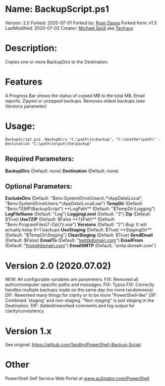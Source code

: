 # Name: BackupScript.ps1
Version: 2.0
Forked: 2020-07-01
Forked by: [Ryan Dasso](https://github.com/vvildcard)
Forked from: v1.5
LastModified: 2020-07-02
Creator: [Michael Seidl](https://github.com/Seidlm) aka [Techguy](http://www.techguy.at/)

# Description: 
Copies one or more BackupDirs to the Destination.

# Features
A Progress Bar shows the status of copied MB to the total MB.
Email reports. 
Zipped or unzipped backups. 
Removes oldest backups (see Versions parameter)

# Usage:
    BackupScript.ps1 -BackupDirs "C:\path\to\backup", "C:\another\path\" -Destination "C:\path\to\put\the\backup"
## Required Parameters: 
**BackupDirs** (Default: none)
**Destination** (Default: none)
## Optional Parameters: 
**ExcludeDirs** (Default: "$env:SystemDrive\Users\.*\AppData\Local", "$env:SystemDrive\Users\.*\AppData\LocalLow")
**TempDir** (Default: "$env:TEMP\BackupScript")
**LogPath** (Default: "$TempDir\Logging")
**LogFileName** (Default: "Log")
**LoggingLevel** (Default: "3")
**Zip** (Default: $True)
**Use7ZIP** (Default: $False
**7zPath** (Default: "$env:ProgramFiles\7-Zip\7z.exe")
**Versions** (Default: "2") *Bug*: It will actually keep X+1 backups
**UseStaging** (Default: $True)
**StagingDir** (Default: "$TempDir\Staging")
**ClearStaging** (Default: $True)
**SendEmail** (Default: $False)
**EmailTo** (Default: "test@domain.com")
**EmailFrom** (Default: "from@domain.com")
**EmailSMTP** (Default; "smtp.domain.com")

# Version 2.0 (2020.07.02)
NEW: All configurable variables are parameters. 
FIX: Removed all author/computer-specific paths and messages. 
FIX: Typos
FIX: Correctly handles multiple backups made on the same day (no more randomness)
DIF: Reworked many things for clarity or to be more "PowerShell-like"
DIF: Combined 'staging' and non-staging. "Non-staging" is just staging in the Destination. 
DIF: Added/reworked comments and log output for clarity/consistency. 
 
# Version 1.x
See original: https://github.com/Seidlm/PowerShell-Backup-Script

# Other
PowerShell Self Service Web Portal at www.au2mator.com/PowerShell
